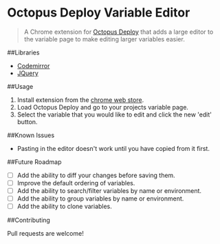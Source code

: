 Octopus Deploy Variable Editor
==============================

>A Chrome extension for [Octopus Deploy](https://octopus.com/) that adds a large editor to the variable page to make editing larger variables easier.

##Libraries

- [Codemirror](http://codemirror.net/)
- [JQuery](https://jquery.com/)

##Usage

1. Install extension from the [chrome web store](https://chrome.google.com/webstore/detail/octopus-deploy-variable-e/ppfljfpdlfpeajdajenlhbpfgfdmaphj).
2. Load Octopus Deploy and go to your projects variable page.
3. Select the variable that you would like to edit and click the new 'edit' button.

##Known Issues

- Pasting in the editor doesn't work until you have copied from it first.

##Future Roadmap

- [ ] Add the ability to diff your changes before saving them.
- [ ] Improve the default ordering of variables.
- [ ] Add the ability to search/filter variables by name or environment.
- [ ] Add the ability to group variables by name or environment.
- [ ] Add the ability to clone variables.

##Contributing

Pull requests are welcome!
